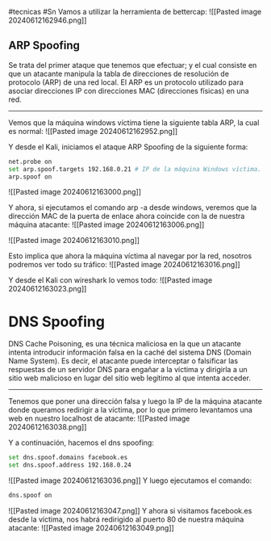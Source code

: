 #tecnicas #Sn
Vamos a utilizar la herramienta de bettercap:
![[Pasted image 20240612162946.png]]
## ARP Spoofing
Se trata del primer ataque que tenemos que efectuar; y el cual consiste en que un atacante manipula la tabla de direcciones de resolución de protocolo (ARP) de una red local. El ARP es un protocolo utilizado para asociar direcciones IP con direcciones MAC (direcciones físicas) en una red.

-----------

Vemos que la máquina windows víctima tiene la siguiente tabla ARP, la cual es normal:
![[Pasted image 20240612162952.png]]

Y desde el Kali, iniciamos el ataque ARP Spoofing de la siguiente forma:
```bash
net.probe on
set arp.spoof.targets 192.168.0.21 # IP de la máquina Windows víctima.
arp.spoof on
```
![[Pasted image 20240612163000.png]]

Y ahora, si ejecutamos el comando arp -a desde windows, veremos que la dirección MAC de la puerta de enlace ahora coincide con la de nuestra máquina atacante:
![[Pasted image 20240612163006.png]]

![[Pasted image 20240612163010.png]]

Esto implica que ahora la máquina víctima al navegar por la red, nosotros podremos ver todo su tráfico:
![[Pasted image 20240612163016.png]]

Y desde el Kali con wireshark lo vemos todo:
![[Pasted image 20240612163023.png]]

# DNS Spoofing
DNS Cache Poisoning, es una técnica maliciosa en la que un atacante intenta introducir información falsa en la caché del sistema DNS (Domain Name System). Es decir, el atacante puede interceptar o falsificar las respuestas de un servidor DNS para engañar a la víctima y dirigirla a un sitio web malicioso en lugar del sitio web legítimo al que intenta acceder.

-------------------

Tenemos que poner una dirección falsa y luego la IP de la máquina atacante donde queramos redirigir a la víctima, por lo que primero levantamos una web en nuestro localhost de atacante:
![[Pasted image 20240612163038.png]]

Y a continuación, hacemos el dns spoofing:
```bash
set dns.spoof.domains facebook.es
set dns.spoof.address 192.168.0.24
```
![[Pasted image 20240612163036.png]]
Y luego ejecutamos el comando:
```bash
dns.spoof on
```

![[Pasted image 20240612163047.png]]
Y ahora si visitamos facebook.es desde la víctima, nos habrá redirigido al puerto 80 de nuestra máquina atacante:
![[Pasted image 20240612163049.png]]
